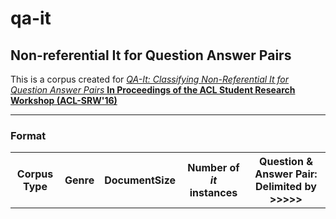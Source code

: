 # qa-it
<h2>Non-referential It for Question Answer Pairs</h2>

This is a corpus created for 
<a href="https://sites.google.com/site/aclsrw2016/accepted-papers">
<em> QA-It: Classifying Non-Referential It for Question Answer Pairs </em><strong>In Proceedings of the ACL Student Research Workshop (ACL-SRW'16)</strong>
</a>

<hr>
<h3> Format </h3>
<table>
	<tr>
		<th> Corpus Type </th>
		<th> Genre </th>
		<th> DocumentSize</th>
		<th> Number of <em>it</em> instances </th>
		<th> Question & Answer Pair: Delimited by <strong> >>>>> </strong>
	</tr>
	
</table>


